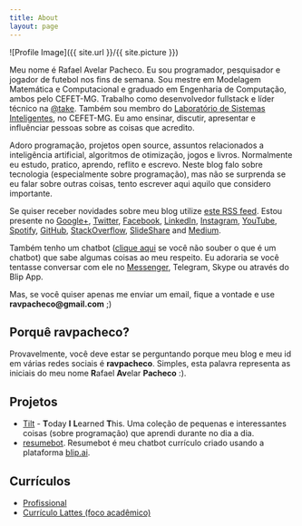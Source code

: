 ```yaml
---
title: About
layout: page
---
```

![Profile Image]({{ site.url }}/{{ site.picture }})

<p>Meu nome é Rafael Avelar Pacheco. Eu sou programador, pesquisador e jogador de futebol nos fins de semana. 
Sou mestre em Modelagem Matemática e Computacional e graduado em Engenharia de Computação, ambos pelo CEFET-MG.  
Trabalho como desenvolvedor fullstack e líder técnico na <a href="http://take.net">@take</a>. Também sou membro do 
<a href="http://www.lsi.cefetmg.br/">Laboratório de Sistemas Inteligentes</a>, no CEFET-MG.
Eu amo ensinar, discutir, apresentar e influênciar pessoas sobre as coisas que acredito.</p>  

<p>
Adoro programação, projetos open source, assuntos relacionados a inteligência artificial, algoritmos de otimização, jogos e livros. 
Normalmente eu estudo, pratico, aprendo, reflito e escrevo. Neste blog falo sobre tecnologia (especialmente sobre programação), mas  
não se surprenda se eu falar sobre outras coisas, tento escrever aqui aquilo que considero importante.     
</p>

<p>
Se quiser receber novidades sobre meu blog utilize <a href="http://ravpacheco.com/feed.xml">este RSS feed</a>. 
Estou presente no <a href="http://plus.google.com/+RafaelPachecoBH">Google+</a>, <a href="http://twitter.com/ravpachecco">Twitter</a>, <a href="http://facebook.com/ravpacheco">Facebook</a>, <a href="http://linkedin.com/in/ravpacheco">LinkedIn</a>, <a href="http://instagram.com/ravpachecco">Instagram</a>, <a href="http://youtube.com/ravpacheco">YouTube</a>, <a href="https://open.spotify.com/user/ravpacheco">Spotify</a>, <a href="https://github.com/ravpacheco">GitHub</a>, <a href="http://stackoverflow.com/users/3613766/rafael-pacheco">StackOverflow</a>, <a href="http://pt.slideshare.net/RafaelAvelar1">SlideShare</a> and <a href="https://medium.com/@ravpacheco">Medium</a>.
</p>
<p>
Também tenho um chatbot (<a href="http://ravpacheco.com/bot">clique aqui</a> se você não souber o que é um chatbot) que sabe algumas coisas ao meu respeito. 
Eu adoraria se você tentasse conversar com ele no <a href="https://www.facebook.com/Fale-com-o-Pacheco-2112212492336706/">Messenger</a>, Telegram, Skype ou através do Blip App.
</p>
<p>
Mas, se você quiser apenas me enviar um email, fique a vontade e use <b>ravpacheco@gmail.com</b> ;)
</p>

<h2>Porquê <b>ravpacheco</b>?</h2>

<p>Provavelmente, você deve estar se perguntando porque meu blog e meu id em várias redes sociais é <b>ravpacheco</b>.
Simples, esta palavra representa as iniciais do meu nome <b>R</b>afael <b>Av</b>elar <b>Pacheco</b> :).
</p>

<h2>Projetos</h2>

<ul>
	<li><a href="https://github.com/ravpacheco/tilt">Tilt</a> - <b>T</b>oday <b>I</b> <b>L</b>earned <b>T</b>his. Uma coleção de pequenas e interessantes coisas (sobre programação) que aprendi durante no dia a dia.</li>
	<li><a href="https://github.com/ravpacheco/resumebot">resumebot</a>. Resumebot é meu chatbot currículo criado usando a plataforma <a href="http://blip.ai">blip.ai</a>.</li>
</ul>

<h2>Currículos</h2>

<ul class="skill-list">
	<li><a href="https://github.com/">Profissional</a></li>
	<li><a href="https://github.com/">Currículo Lattes (foco acadêmico)</a></li>
</ul>

<!--
<h2>Short Bio</h2>
<p>Put here a short bio to be use on presentations
</p>
-->